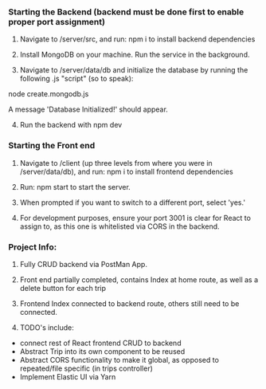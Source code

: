 ### Starting the Backend (backend must be done first to enable proper port assignment)

1. Navigate to /server/src, and run:
npm i 
to install backend dependencies

2. Install MongoDB on your machine. Run the service in the background.

3. Navigate to /server/data/db and initialize the database by running the following .js "script" (so to speak):

node create.mongodb.js

A message 'Database Initialized!' should appear.

4. Run the backend with 
npm dev

### Starting the Front end

1. Navigate to /client (up three levels from where you were in /server/data/db), and run:
npm i
to install frontend dependencies

2. Run:
npm start
to start the server.

3. When prompted if you want to switch to a different port, select 'yes.'

4. For development purposes, ensure your port 3001 is clear for React to assign to, as this one is whitelisted via CORS in the backend.

### Project Info:

1. Fully CRUD backend via PostMan App.

2. Front end partially completed, contains Index at home route, as well as a delete button for each trip
3. Frontend Index connected to backend route, others still need to be connected.

4. TODO's include:
- connect rest of React frontend CRUD to backend
- Abstract Trip into its own component to be reused
- Abstract CORS functionality to make it global, as opposed to repeated/file specific (in trips controller)
- Implement Elastic UI via Yarn
